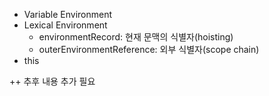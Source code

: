 - Variable Environment
- Lexical Environment
    - environmentRecord: 현재 문맥의 식별자(hoisting)
    - outerEnvironmentReference: 외부 식별자(scope chain)
- this

++ 추후 내용 추가 필요